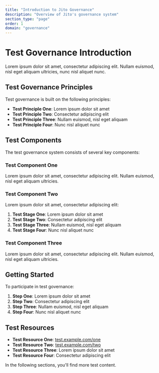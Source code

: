 ```yaml
---
title: "Introduction to Jito Governance"
description: "Overview of Jito's governance system"
section_type: "page"
order: 1
domain: "governance"
---
```


# Test Governance Introduction

Lorem ipsum dolor sit amet, consectetur adipiscing elit. Nullam euismod, nisl eget aliquam ultricies, nunc nisl aliquet nunc.

## Test Governance Principles

Test governance is built on the following principles:

- **Test Principle One**: Lorem ipsum dolor sit amet
- **Test Principle Two**: Consectetur adipiscing elit
- **Test Principle Three**: Nullam euismod, nisl eget aliquam
- **Test Principle Four**: Nunc nisl aliquet nunc

## Test Components

The test governance system consists of several key components:

### Test Component One

Lorem ipsum dolor sit amet, consectetur adipiscing elit. Nullam euismod, nisl eget aliquam ultricies.

### Test Component Two

Lorem ipsum dolor sit amet, consectetur adipiscing elit:

1. **Test Stage One**: Lorem ipsum dolor sit amet
2. **Test Stage Two**: Consectetur adipiscing elit
3. **Test Stage Three**: Nullam euismod, nisl eget aliquam
4. **Test Stage Four**: Nunc nisl aliquet nunc

### Test Component Three

Lorem ipsum dolor sit amet, consectetur adipiscing elit. Nullam euismod, nisl eget aliquam ultricies.

## Getting Started

To participate in test governance:

1. **Step One**: Lorem ipsum dolor sit amet
2. **Step Two**: Consectetur adipiscing elit
3. **Step Three**: Nullam euismod, nisl eget aliquam
4. **Step Four**: Nunc nisl aliquet nunc

## Test Resources

- **Test Resource One**: [test.example.com/one](https://test.example.com/one)
- **Test Resource Two**: [test.example.com/two](https://test.example.com/two)
- **Test Resource Three**: Lorem ipsum dolor sit amet
- **Test Resource Four**: Consectetur adipiscing elit

In the following sections, you'll find more test content. 